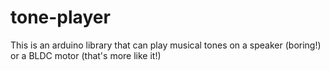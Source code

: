 # tone-player
This is an arduino library that can play musical tones on a speaker (boring!) or a BLDC motor (that's more like it!)
